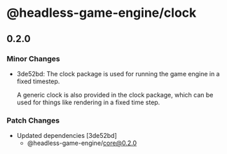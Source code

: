 # @headless-game-engine/clock

## 0.2.0

### Minor Changes

- 3de52bd: The clock package is used for running the game engine in a fixed timestep.

  A generic clock is also provided in the clock package, which can be used for things like rendering in a fixed time step.

### Patch Changes

- Updated dependencies [3de52bd]
  - @headless-game-engine/core@0.2.0

